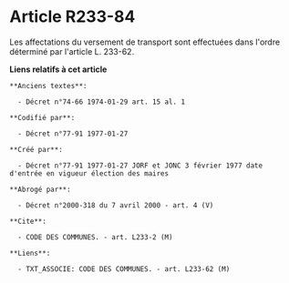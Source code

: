 # Article R233-84

Les affectations du versement de transport sont effectuées dans l'ordre déterminé par l'article L. 233-62.

**Liens relatifs à cet article**

	**Anciens textes**:

	  - Décret n°74-66 1974-01-29 art. 15 al. 1

	**Codifié par**:

	  - Décret n°77-91 1977-01-27

	**Créé par**:

	  - Décret n°77-91 1977-01-27 JORF et JONC 3 février 1977 date d'entrée en vigueur élection des maires

	**Abrogé par**:

	  - Décret n°2000-318 du 7 avril 2000 - art. 4 (V)

	**Cite**:

	  - CODE DES COMMUNES. - art. L233-2 (M)

	**Liens**:

	  - TXT_ASSOCIE: CODE DES COMMUNES. - art. L233-62 (M)
